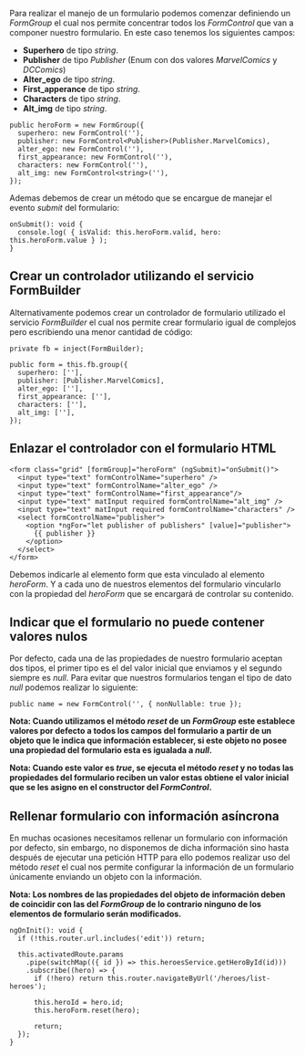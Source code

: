 Para realizar el manejo de un formulario podemos comenzar definiendo un *FormGroup* el cual nos permite concentrar todos los *FormControl* que van a componer nuestro formulario. En este caso tenemos los siguientes campos:

- **Superhero** de tipo *string*.
- **Publisher** de tipo *Publisher* (Enum con dos valores *MarvelComics* y *DCComics*)
- **Alter_ego** de tipo *string*.
- **First_apperance** de tipo *string*.
- **Characters** de tipo *string*.
- **Alt_img** de tipo *string*.

```
public heroForm = new FormGroup({
  superhero: new FormControl(''),
  publisher: new FormControl<Publisher>(Publisher.MarvelComics),
  alter_ego: new FormControl(''),
  first_appearance: new FormControl(''),
  characters: new FormControl(''),
  alt_img: new FormControl<string>(''),
});
```

Ademas debemos de crear un método que se encargue de manejar el evento *submit* del formulario:

```
onSubmit(): void {
  console.log( { isValid: this.heroForm.valid, hero: this.heroForm.value } );
}
```
## Crear un controlador utilizando el servicio FormBuilder

Alternativamente podemos crear un controlador de formulario utilizado el servicio *FormBuilder* el cual nos permite crear formulario igual de complejos pero escribiendo una menor cantidad de código:

```
private fb = inject(FormBuilder);

public form = this.fb.group({
  superhero: [''],
  publisher: [Publisher.MarvelComics],
  alter_ego: [''],
  first_appearance: [''],
  characters: [''],
  alt_img: [''],
});
```
## Enlazar el controlador con el formulario HTML

```
<form class="grid" [formGroup]="heroForm" (ngSubmit)="onSubmit()">
  <input type="text" formControlName="superhero" />
  <input type="text" formControlName="alter_ego" />
  <input type="text" formControlName="first_appearance"/>
  <input type="text" matInput required formControlName="alt_img" />
  <input type="text" matInput required formControlName="characters" />
  <select formControlName="publisher">
    <option *ngFor="let publisher of publishers" [value]="publisher">
      {{ publisher }}
    </option>
  </select>
</form>
```

Debemos indicarle al elemento form que esta vinculado al elemento *heroForm*. Y a cada uno de nuestros elementos del formulario vincularlo con la propiedad del *heroForm* que se encargará de controlar su contenido.
## Indicar que el formulario no puede contener valores nulos

Por defecto, cada una de las propiedades de nuestro formulario aceptan dos tipos, el primer tipo es el del valor inicial que enviamos y el segundo siempre es *null*. Para evitar que nuestros formularios tengan el tipo de dato *null* podemos realizar lo siguiente:

```
public name = new FormControl('', { nonNullable: true });
```

**Nota: Cuando utilizamos el método *reset* de un *FormGroup* este establece valores por defecto a todos los campos del formulario a partir de un objeto que le indica que información establecer, si este objeto no posee una propiedad del formulario esta es igualada a *null*.**

**Nota: Cuando este valor es *true*, se ejecuta el método *reset* y no todas las propiedades del formulario reciben un valor estas obtiene el valor inicial que se les asigno en el constructor del *FormControl*.**
## Rellenar formulario con información asíncrona

En muchas ocasiones necesitamos rellenar un formulario con información por defecto, sin embargo, no disponemos de dicha información sino hasta después de ejecutar una petición HTTP para ello podemos realizar uso del método *reset* el cual nos permite configurar la información de un formulario únicamente enviando un objeto con la información.

**Nota: Los nombres de las propiedades del objeto de información deben de coincidir con las del *FormGroup* de lo contrario ninguno de los elementos de formulario serán modificados.**

```
ngOnInit(): void {
  if (!this.router.url.includes('edit')) return;

  this.activatedRoute.params
    .pipe(switchMap(({ id }) => this.heroesService.getHeroById(id)))
    .subscribe((hero) => {
      if (!hero) return this.router.navigateByUrl('/heroes/list-heroes');

      this.heroId = hero.id;
      this.heroForm.reset(hero);

      return;
  });
}
```